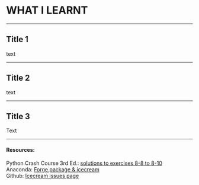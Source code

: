 
# WHAT I LEARNT

---

## Title 1

text

---

## Title 2

text

--- 

## Title 3

Text

--- 

#### Resources:
Python Crash Course 3rd Ed.: [solutions to exercises 8-8 to 8-10](https://ehmatthes.github.io/pcc_3e/solutions/chapter_8/#8-9-messages)  
Anaconda: [Forge package & icecream](https://anaconda.org/conda-forge/icecream)  
Github: [Icecream issues page](https://github.com/gruns/icecream/issues/79)
